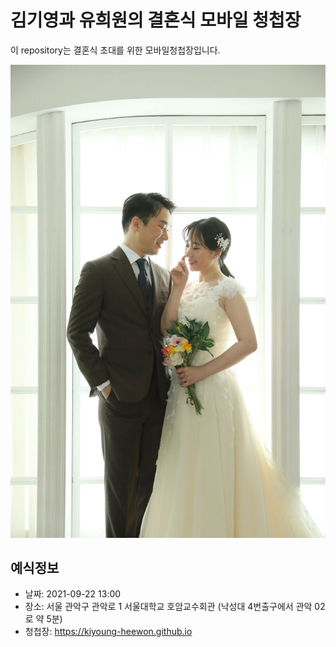 # 김기영과 유희원의 결혼식 모바일 청첩장
이 repository는 결혼식 초대를 위한 모바일청첩장입니다. 

![메인사진](https://github.com/kiyoung-heewon/kiyoung-heewon.github.io/blob/master/docs/images/CSH_0735_small.JPG?raw=true)

## 예식정보

* 날짜: 2021-09-22 13:00
* 장소: 서울 관악구 관악로 1 서울대학교 호암교수회관 (낙성대 4번출구에서 관악 02로 약 5분)
* 청첩장: https://kiyoung-heewon.github.io
